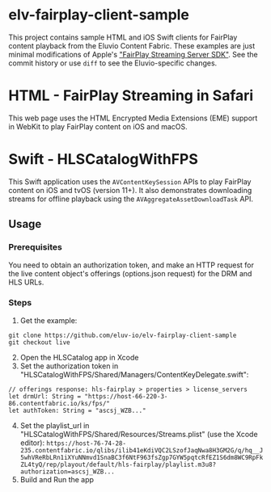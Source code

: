 # elv-fairplay-client-sample
This project contains sample HTML and iOS Swift clients for FairPlay content playback from the Eluvio Content Fabric. These examples are just minimal modifications of Apple's ["FairPlay Streaming Server SDK"](https://developer.apple.com/streaming/fps/). See the commit history or use `diff` to see the Eluvio-specific changes.


# HTML - FairPlay Streaming in Safari
    
This web page uses the HTML Encrypted Media Extensions (EME) support in WebKit to play FairPlay content on iOS and macOS.


# Swift - HLSCatalogWithFPS
    
This Swift application uses the `AVContentKeySession` APIs to play FairPlay content on iOS and tvOS (version 11+). It also demonstrates downloading streams for offline playback using the `AVAggregateAssetDownloadTask` API.
    
## Usage
### Prerequisites
You need to obtain an authorization token, and make an HTTP request for the live content object's offerings (options.json request) for the DRM and HLS URLs.
### Steps
1. Get the example:
```
git clone https://github.com/eluv-io/elv-fairplay-client-sample
git checkout live
```
2. Open the HLSCatalog app in Xcode
3. Set the authorization token in "HLSCatalogWithFPS/Shared/Managers/ContentKeyDelegate.swift":
```
// offerings response: hls-fairplay > properties > license_servers
let drmUrl: String = "https://host-66-220-3-86.contentfabric.io/ks/fps/"
let authToken: String = "ascsj_WZB..."
```
4. Set the playlist_url in "HLSCatalogWithFPS/Shared/Resources/Streams.plist" (use the Xcode editor):
`https://host-76-74-28-235.contentfabric.io/qlibs/ilib41eKdiVQC2LSzofJaqNwa8H3GM2G/q/hq__J5whVReRbLRn1iXYuNNmvd1SnaBC3f6NtF963fsZgp7GYW5pqtcRfEZ1S6dm8WC9RpFkZL4tyQ/rep/playout/default/hls-fairplay/playlist.m3u8?authorization=ascsj_WZB...`
5. Build and Run the app

